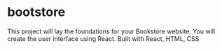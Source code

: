 # bootstore
This project will lay the foundations for your Bookstore website. You will create the user interface using React. Built with React, HTML, CSS
